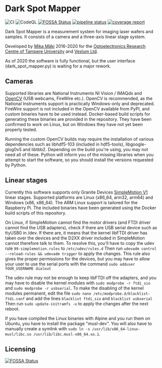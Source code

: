 # Dark Spot Mapper

![CI](https://github.com/orc-tuni/dark-spot-mapper/workflows/CI/badge.svg)
![CodeQL](https://github.com/orc-tuni/dark-spot-mapper/workflows/CodeQL/badge.svg)
[![FOSSA Status](https://app.fossa.com/api/projects/custom%2B5825%2Fgit%40github.com%3Aorc-tuni%2Fdark-spot-mapper.git.svg?type=shield)](https://app.fossa.com/projects/custom%2B5825%2Fgit%40github.com%3Aorc-tuni%2Fdark-spot-mapper.git?ref=badge_shield)
[![pipeline status](https://gitlab.com/orc-tuni/dark-spot-mapper/badges/master/pipeline.svg)](https://gitlab.com/orc-tuni/dark-spot-mapper/-/commits/master)
[![coverage report](https://gitlab.com/orc-tuni/dark-spot-mapper/badges/master/coverage.svg)](https://gitlab.com/orc-tuni/dark-spot-mapper/-/commits/master)

Dark Spot Mapper is a measurement system for imaging laser wafers and samples.
It consists of a camera and a three-axis linear stage system.

Developed by
[Mika Mäki](https://www.linkedin.com/in/mikamaki/) 2016-2020 for the
[Optoelectronics Research Centre of Tampere University](https://research.tuni.fi/orc/) and
[Vexlum Ltd](https://vexlum.com/).

As of 2020 the software is fully functional, but the user interface (dark_spot_mapper.py) is waiting for a major rework.

## Cameras
Supported libraries are National Instruments NI Vision / IMAQdx and
[OpenCV](https://github.com/opencv/opencv)
(USB webcams, FireWire etc.).
OpenCV is recommended, as the National Instruments support is practically Windows-only and deprecated.
FireWire support is not included in the OpenCV available from PyPI, and custom binaries have to be used instead.
Docker-based build scripts for generating these binaries are provided in the repository.
They have been confirmed to work on Linux, but on Windows they have not yet been properly tested.

Running the custom OpenCV builds may require the installation of various dependencies such as
libhdf5-103 (included in hdf5-tools), libgoogle-glog0v5 and libtbb2.
Depending on the build you're using, you may not need all of these.
Python will inform you of the missing libraries when you attempt to start the software, so you should
install the versions requested by Python.

## Linear stages
Currently this software supports only
Granite Devices [SimpleMotion V1](https://granitedevices.com/wiki/SimpleMotion_library_versions)
linear stages.
Supported platforms are Linux (x86_64, arm32, arm64) and Windows (x86, x86_64).
The ARM Linux support is tailored for the Raspberry Pi.
The included binaries have been generated using the Docker build scripts of this repository.

On Linux, if SimpleMotion cannot find the motor drivers (and FTDI driver cannot find the USB adapters),
check if there are USB serial device such as ttyUSB0 in /dev. If there are, it means that
the kernel libFTDI driver has taken over the devices and the D2XX driver included in SimpleMotion
cannot therefore talk to them. To resolve this, you'll have to copy the udev rule
`99-simplemotion.rules` to `/etc/udev/rules.d`
Then run
`udevadm control --reload-rules && udevadm trigger`
to apply the changes.
This rule also gives the proper permissions for the devices, but you may have to allow your user to use the serial
ports with the command
`sudo adduser YOUR_USERNAME dialout`

The udev rule may not be enough to keep libFTDI off the adapters, and you may have to disable the kernel modules with
`sudo modprobe -r ftdi_sio` and
`sudo modprobe -r usbserial`.
To make the disabling of the kernel modules permanent, edit the file
`sudo nano /etc/modprobe.d/blacklist-ftdi.conf`
and add the lines
`blacklist ftdi_sio` and
`blacklist usbserial`
Then run
`sudo update-initramfs -u`
to apply the changes after the next reboot.

If you have compiled the Linux binaries with Alpine and you run them on Ubuntu,
you have to install the package "musl-dev".
You will also have to manually create a symlink with
`sudo ln -s /usr/lib/x86_64-linux-musl/libc.so /usr/lib/libc.musl-x86_64.so.1`.

## Licensing
[![FOSSA Status](https://app.fossa.com/api/projects/custom%2B5825%2Fgit%40github.com%3Aorc-tuni%2Fdark-spot-mapper.git.svg?type=large)](https://app.fossa.com/projects/custom%2B5825%2Fgit%40github.com%3Aorc-tuni%2Fdark-spot-mapper.git?ref=badge_large)
